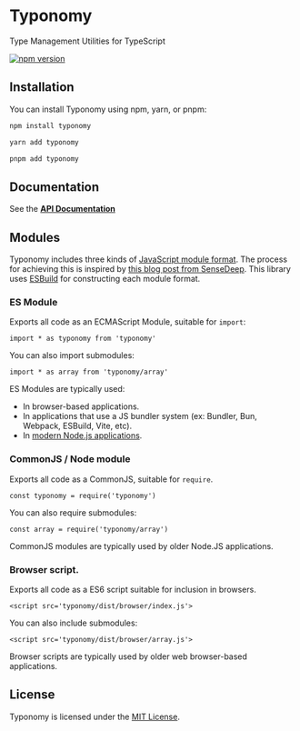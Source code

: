 # Typonomy
Type Management Utilities for TypeScript

[![npm version](https://badge.fury.io/js/typonomy.svg)](https://badge.fury.io/js/typonomy)

## Installation

You can install Typonomy using npm, yarn, or pnpm:

```bash
npm install typonomy
```

```bash
yarn add typonomy
```

```bash
pnpm add typonomy
```

## Documentation
See the [**API Documentation**](docs/README.md)

## Modules

Typonomy includes three kinds of [JavaScript module format](https://developer.mozilla.org/en-US/docs/Web/JavaScript/Guide/Modules).
The process for achieving this is inspired by [this blog post from SenseDeep](https://www.sensedeep.com/blog/posts/2021/how-to-create-single-source-npm-module.html).
This library uses [ESBuild](https://esbuild.github.io/api/#format) for constructing each module format.

### ES Module
Exports all code as an ECMAScript Module, suitable for `import`:

`import * as typonomy from 'typonomy'`

You can also import submodules:

`import * as array from 'typonomy/array'`

ES Modules are typically used:
  * In browser-based applications.
  * In applications that use a JS bundler system (ex: Bundler, Bun, Webpack, ESBuild, Vite, etc).
  * In [modern Node.js applications](https://nodejs.org/api/packages.html#determining-module-system).

### CommonJS / Node module

Exports all code as a CommonJS, suitable for `require`.

`const typonomy = require('typonomy')`

You can also require submodules:

`const array = require('typonomy/array')`

CommonJS modules are typically used by older Node.JS applications.

### Browser script.

Exports all code as a ES6 script suitable for inclusion in browsers.

`<script src='typonomy/dist/browser/index.js'>`

You can also include submodules:

`<script src='typonomy/dist/browser/array.js'>`

Browser scripts are typically used by older web browser-based applications.

## License
Typonomy is licensed under the [MIT License](https://opensource.org/licenses/MIT).
